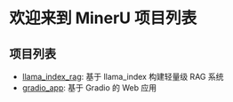 # 欢迎来到 MinerU 项目列表

## 项目列表

- [llama_index_rag](./llama_index_rag/README_zh-CN.md): 基于 llama_index 构建轻量级 RAG 系统
- [gradio_app](./gradio_app/README_zh-CN.md): 基于 Gradio 的 Web 应用

